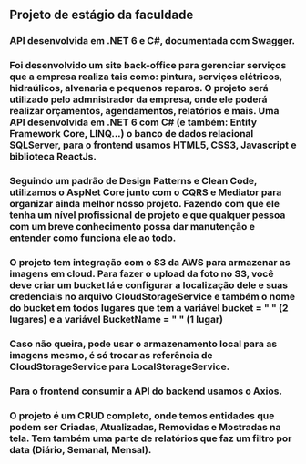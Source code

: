 ## Projeto de estágio da faculdade

### API desenvolvida em .NET 6 e C#, documentada com Swagger.
### Foi desenvolvido um site back-office para gerenciar serviços que a empresa realiza tais como: pintura, serviços elétricos, hidraúlicos, alvenaria e pequenos reparos. O projeto será utilizado pelo admnistrador da empresa, onde ele poderá realizar orçamentos, agendamentos, relatórios e mais. Uma API desenvolvida em .NET 6 com C# (e também: Entity Framework Core, LINQ...) o banco de dados relacional SQLServer, para o frontend usamos HTML5, CSS3, Javascript e biblioteca ReactJs.

### Seguindo um padrão de Design Patterns e Clean Code, utilizamos o AspNet Core junto com o CQRS e Mediator para organizar ainda melhor nosso projeto. Fazendo com que ele tenha um nível profissional de projeto e que qualquer pessoa com um breve conhecimento possa dar manutenção e entender como funciona ele ao todo.

### O projeto tem integração com o S3 da AWS para armazenar as imagens em cloud. Para fazer o upload da foto no S3, você deve criar um bucket lá e configurar a localização dele e suas credenciais no arquivo CloudStorageService e também o nome do bucket em todos lugares que tem a variável bucket = " " (2 lugares) e a variável BucketName = " " (1 lugar)
### Caso não queira, pode usar o armazenamento local para as imagens mesmo, é só trocar as referência de CloudStorageService para LocalStorageService.

### Para o frontend consumir a API do backend usamos o Axios.

### O projeto é um CRUD completo, onde temos entidades que podem ser Criadas, Atualizadas, Removidas e Mostradas na tela. Tem também uma parte de relatórios que faz um filtro por data (Diário, Semanal, Mensal).

